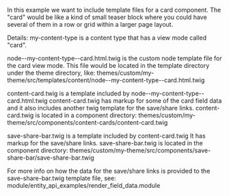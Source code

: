 In this example we want to include template files for a card component.
The "card" would be like a kind of small teaser block where you could
have several of them in a row or grid within a larger page layout.

Details:
my-content-type is a content type that has a view mode called "card".

node--my-content-type--card.html.twig is the custom node template file
for the card view mode. This file would be located in the template
directory under the theme directory, like:
themes/custom/my-theme/src/templates/content/node--my-content-type--card.html.twig

content-card.twig is a template included by node--my-content-type--card.html.twig
content-card.twig has markup for some of the card field data and it also
includes another twig template for the save/share links.
content-card.twig is located in a component directory:
themes/custom/my-theme/src/components/content-cards/content-card.twig

save-share-bar.twig is a template included by content-card.twig
It has markup for the save/share links.
save-share-bar.twig is located in the component directory:
themes/custom/my-theme/src/components/save-share-bar/save-share-bar.twig

For more info on how the data for the save/share links is provided to
the save-share-bar.twig template file, see:
module/entity_api_examples/render_field_data.module
